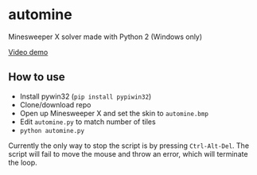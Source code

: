 # automine
Minesweeper X solver made with Python 2 (Windows only)

[Video demo](https://www.youtube.com/watch?v=LkvYJk4VfVQ)

## How to use
- Install pywin32 (`pip install pypiwin32`)
- Clone/download repo
- Open up Minesweeper X and set the skin to `automine.bmp`
- Edit `automine.py` to match number of tiles
- `python automine.py`

Currently the only way to stop the script is by pressing `Ctrl-Alt-Del`. The script will fail to move the mouse and throw an error, which will terminate the loop.
